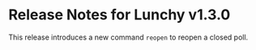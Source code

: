 # Release Notes for Lunchy v1.3.0

This release introduces a new command `reopen` to reopen a closed poll.
